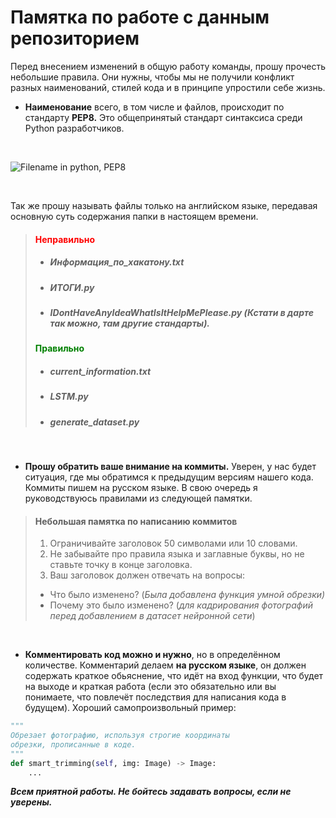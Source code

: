 # Памятка по работе с данным репозиторием
Перед внесением изменений в общую работу команды, прошу прочесть небольшие правила. Они нужны, чтобы мы не получили конфликт разных наименований, стилей кода и в принципе упростили себе жизнь.

- **Наименование** всего, в том числе и файлов, происходит по стандарту **PEP8.** Это общепринятый стандарт синтаксиса среди Python разработчиков.

 <br />

![Filename in python, PEP8](https://i.stack.imgur.com/Ty2F3.png)

 <br />

Так же прошу называть файлы только на английском языке, передавая основную суть содержания папки в настоящем времени.

> #### <span style="color:red">Неправильно<span/>
> - ##### Информация_по_хакатону.txt
> - ##### ИТОГИ.py
> - ##### IDontHaveAnyIdeaWhatIsItHelpMePlease.py (Кстати в дарте так можно, там другие стандарты).
>
> #### <span style="color:green">Правильно<span/>
> - ##### current_information.txt
> - ##### LSTM.py
> - ##### generate_dataset.py

 <br />

- **Прошу обратить ваше внимание на коммиты.** Уверен, у нас будет ситуация, где мы обратимся к предыдущим версиям нашего кода. Коммиты пишем на русском языке. В свою очередь я руководствуюсь правилами из следующей памятки. 
> #### Небольшая памятка по написанию коммитов
> 1. Ограничивайте заголовок 50 символами или 10 словами.
> 2. Не забывайте про правила языка и заглавные буквы, но не ставьте точку в конце заголовка.
> 3. Ваш заголовок должен отвечать на вопросы:
>   - Что было изменено? (*Была добавлена функция умной обрезки)*
>   - Почему это было изменено? (*для кадрирования фотографий перед добавлением в датасет нейронной сети*)

<br />


- **Комментировать код можно и нужно**, но в определённом количестве. Комментарий делаем **на русском языке**, он должен содержать краткое обьяснение, что идёт на вход функции, что будет на выходе и краткая работа (если это обязательно или вы понимаете, что повлечёт последствия для написания кода в будущем).
Хороший самопроизвольный пример:
```python
"""
Обрезает фотографию, используя строгие координаты 
обрезки, прописанные в коде.
"""
def smart_trimming(self, img: Image) -> Image:
    ...
```

***Всем приятной работы. Не бойтесь задавать вопросы, если не уверены.***